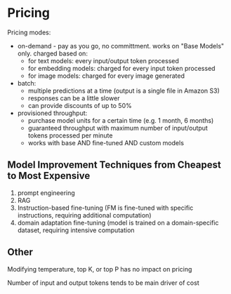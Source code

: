 # Pricing
Pricing modes:
- on-demand - pay as you go, no committment. works on "Base Models" only. charged based on:
  - for text models: every input/output token processed 
  - for embedding models: charged for every input token processed 
  - for image models: charged for every image generated 
- batch:
  - multiple predictions at a time (output is a single file in Amazon S3)
  - responses can be a little slower
  - can provide discounts of up to 50%
- provisioned throughput:
  - purchase model units for a certain time (e.g. 1 month, 6 months)
  - guaranteed throughput with maximum number of input/output tokens processed per minute
  - works with base AND fine-tuned AND custom models

## Model Improvement Techniques from Cheapest to Most Expensive
1. prompt engineering
2. RAG 
3. Instruction-based fine-tuning (FM is fine-tuned with specific instructions, requiring additional computation)
4. domain adaptation fine-tuning (model is trained on a domain-specific dataset, requiring intensive computation

## Other
Modifying temperature, top K, or top P has no impact on pricing

Number of input and output tokens tends to be main driver of cost